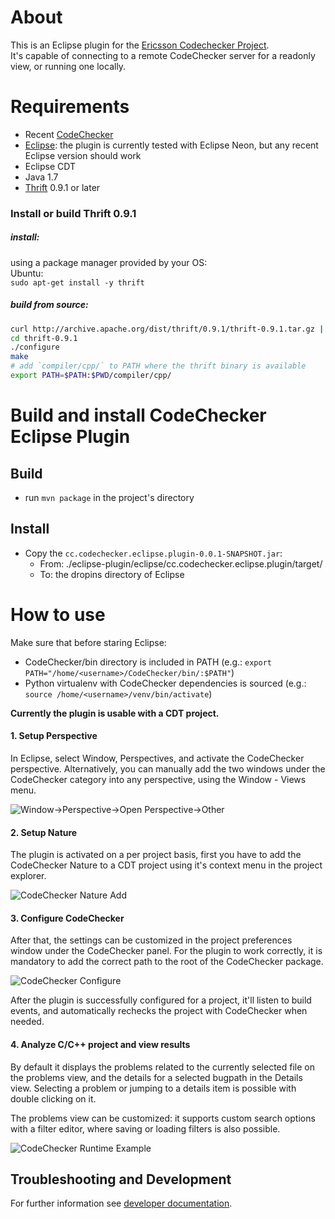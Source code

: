 # About

This is an Eclipse plugin for the [Ericsson Codechecker Project]( https://github.com/Ericsson/codechecker).  
It's capable of connecting to a remote CodeChecker server for a readonly view, or running one locally.

# Requirements

* Recent [CodeChecker](https://github.com/Ericsson/codechecker)
* [Eclipse](www.eclipse.org): the plugin is currently tested with Eclipse Neon, but any recent Eclipse version should work
* Eclipse CDT
* Java 1.7
* [Thrift](https://thrift.apache.org/) 0.9.1 or later

### Install or build Thrift 0.9.1
##### install:
using a package manager provided by your OS:  
Ubuntu:  
```sudo apt-get install -y thrift```

##### build from source:
~~~~~~~~.sh
curl http://archive.apache.org/dist/thrift/0.9.1/thrift-0.9.1.tar.gz | tar zx
cd thrift-0.9.1
./configure
make
# add `compiler/cpp/` to PATH where the thrift binary is available
export PATH=$PATH:$PWD/compiler/cpp/
~~~~~~~~



# Build and install CodeChecker Eclipse Plugin
## Build
* run `mvn package` in the project's directory

## Install
* Copy the `cc.codechecker.eclipse.plugin-0.0.1-SNAPSHOT.jar`:
    * From: ./eclipse-plugin/eclipse/cc.codechecker.eclipse.plugin/target/
    * To: the dropins directory of Eclipse

# How to use
Make sure that before staring Eclipse:

* CodeChecker/bin directory is included in PATH (e.g.: `export PATH="/home/<username>/CodeChecker/bin/:$PATH"`)
* Python virtualenv with CodeChecker dependencies is sourced (e.g.: `source /home/<username>/venv/bin/activate`)

__Currently the plugin is usable with a CDT project.__

#### 1. Setup Perspective
In Eclipse, select Window, Perspectives, and activate the CodeChecker perspective.
Alternatively, you can manually add the two windows under the CodeChecker category into any perspective, using the Window - Views menu.

![Window->Perspective->Open Perspective->Other](docs/allperspective.png)

#### 2. Setup Nature
The plugin is activated on a per project basis, first you have to add the CodeChecker Nature to a CDT project using it's context menu in the project explorer.

![CodeChecker Nature Add](docs/nature.png)

#### 3. Configure CodeChecker
After that, the settings can be customized in the project preferences window under the CodeChecker panel. For the plugin to work correctly, it is mandatory to add the correct path to the root of the CodeChecker package.

![CodeChecker Configure](docs/config.png)

After the plugin is successfully configured for a project, it'll listen to build events, and automatically rechecks the project with CodeChecker when needed.

#### 4. Analyze C/C++ project and view results
By default it displays the problems related to the currently selected file on the problems view, and the details for a selected bugpath in the Details view. Selecting a problem or jumping to a details item is possible with double clicking on it.

The problems view can be customized: it supports custom search options with a filter editor, where saving or loading filters is also possible.

![CodeChecker Runtime Example](docs/example.png)

## Troubleshooting and Development

For further information see [developer documentation](docs/developer.md).
